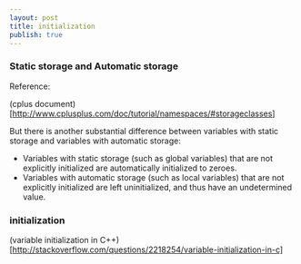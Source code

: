 ```yaml
---
layout: post
title: initialization
publish: true
---
```


### Static storage and Automatic storage

Reference:

(cplus document)[http://www.cplusplus.com/doc/tutorial/namespaces/#storageclasses]

But there is another substantial difference between variables with static storage and variables with automatic storage:
- Variables with static storage (such as global variables) that are not explicitly initialized are automatically initialized to zeroes.
- Variables with automatic storage (such as local variables) that are not explicitly initialized are left uninitialized, and thus have an undetermined value.

### initialization

(variable initialization in C++)[http://stackoverflow.com/questions/2218254/variable-initialization-in-c]

###
